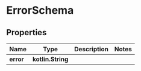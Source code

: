 
# ErrorSchema

## Properties
| Name | Type | Description | Notes |
| ------------ | ------------- | ------------- | ------------- |
| **error** | **kotlin.String** |  |  |



